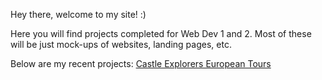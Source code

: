Hey there, welcome to my site! :)

Here you will find projects completed for Web Dev 1 and 2. 
Most of these will be just mock-ups of websites, landing pages, etc. 


Below are my recent projects:
[Castle Explorers European Tours](https://samihachowdhury.github.io/webdev/layout5/)

